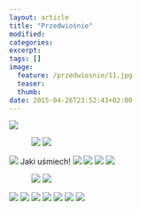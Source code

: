 ```yaml
---
layout: article
title: "Przedwiośnie"
modified:
categories: 
excerpt:
tags: []
image:
  feature: /przedwiosnie/11.jpg
  teaser:
  thumb:
date: 2015-04-26T23:52:43+02:00
---
```


<img src="http://nikodamn.github.io/images/przedwiosnie/3.jpg">

<figure class="half">
    <img src="http://nikodamn.github.io/images/przedwiosnie/4.jpg">
    <img src="http://nikodamn.github.io/images/przedwiosnie/1.jpg">
</figure>

<img src="http://nikodamn.github.io/images/przedwiosnie/2.jpg">
<description>Jaki uśmiech!</description>

<img src="http://nikodamn.github.io/images/przedwiosnie/5.jpg">

<img src="http://nikodamn.github.io/images/przedwiosnie/6.jpg">

<img src="http://nikodamn.github.io/images/przedwiosnie/8.jpg">

<img src="http://nikodamn.github.io/images/przedwiosnie/7.jpg">

<figure class="half">
    <img src="http://nikodamn.github.io/images/przedwiosnie/9.jpg">
    <img src="http://nikodamn.github.io/images/przedwiosnie/10.jpg">
</figure>

<img src="http://nikodamn.github.io/images/przedwiosnie/12.jpg">

<img src="http://nikodamn.github.io/images/przedwiosnie/13.jpg">

<img src="http://nikodamn.github.io/images/przedwiosnie/14.jpg">

<img src="http://nikodamn.github.io/images/przedwiosnie/15.jpg">

<img src="http://nikodamn.github.io/images/przedwiosnie/16.jpg">

<img src="http://nikodamn.github.io/images/przedwiosnie/17.jpg">

<img src="http://nikodamn.github.io/images/przedwiosnie/18.jpg">
